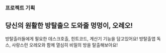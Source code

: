 ### 프로젝트 기획

## 당신의 원활한 방탈출으 도와줄 멍멍이, 오레오!
방탈출러들에게 필요한 데스크호출, 힌트코드, 계산기 기능을 담고있어요!
방탈출앱 독스, 사랑스런 오레오와 함께 열심히 비밀의 방을 탈출해보아요!
